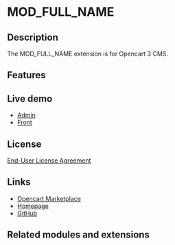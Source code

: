 # MOD_FULL_NAME

## Description
The MOD_FULL_NAME extension is for Opencart 3 CMS.

## Features

## Live demo
* [Admin](http://ocmod.freevar.com/oc3020/a/admin/index.php?route=extension/MOD_TYPE/MOD_NAME)
* [Front](http://ocmod.freevar.com/oc3020/a)

## License
[End-User License Agreement](https://git.io/GITHUB_LIC_ID)

## Links
* [Opencart Marketplace](https://www.opencart.com/index.php?route=marketplace/extension/info&extension_id=OPENCART_ID)
* [Homepage](https://underr.space/en/notes/projects/project-PROJECT_ID.html)
* [GitHub](https://git.io/JfjUj)

## Related modules and extensions
[]()

